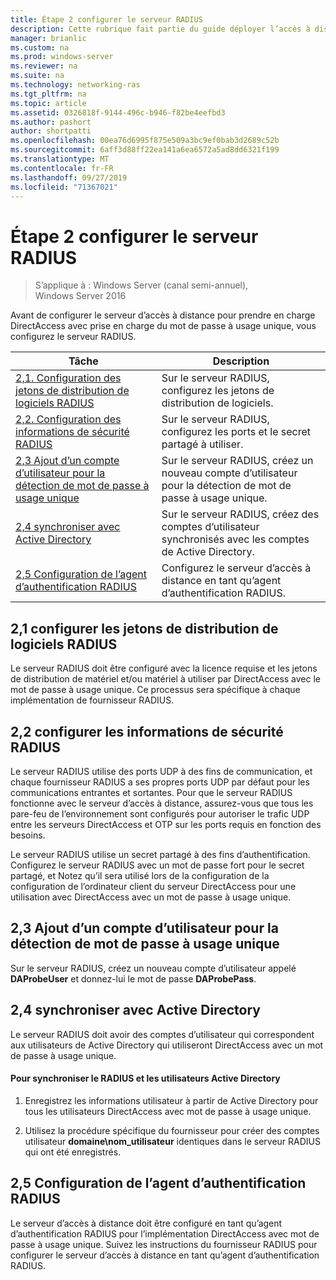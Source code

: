 ```yaml
---
title: Étape 2 configurer le serveur RADIUS
description: Cette rubrique fait partie du guide déployer l’accès à distance avec l’authentification par mot de passe à usage unique dans Windows Server 2016.
manager: brianlic
ms.custom: na
ms.prod: windows-server
ms.reviewer: na
ms.suite: na
ms.technology: networking-ras
ms.tgt_pltfrm: na
ms.topic: article
ms.assetid: 0326818f-9144-496c-b946-f82be4eefbd3
ms.author: pashort
author: shortpatti
ms.openlocfilehash: 00ea76d6995f875e509a3bc9ef0bab3d2689c52b
ms.sourcegitcommit: 6aff3d88ff22ea141a6ea6572a5ad8dd6321f199
ms.translationtype: MT
ms.contentlocale: fr-FR
ms.lasthandoff: 09/27/2019
ms.locfileid: "71367021"
---
```

# <a name="step-2-configure-the-radius-server"></a>Étape 2 configurer le serveur RADIUS

>S’applique à : Windows Server (canal semi-annuel), Windows Server 2016

Avant de configurer le serveur d’accès à distance pour prendre en charge DirectAccess avec prise en charge du mot de passe à usage unique, vous configurez le serveur RADIUS.  
  
|Tâche|Description|  
|----|--------|  
|[2,1. Configuration des jetons de distribution de logiciels RADIUS](#BKMK_1.1)|Sur le serveur RADIUS, configurez les jetons de distribution de logiciels.|  
|[2,2. Configuration des informations de sécurité RADIUS](#BKMK_1.2)|Sur le serveur RADIUS, configurez les ports et le secret partagé à utiliser.|  
|[2,3 Ajout d’un compte d’utilisateur pour la détection de mot de passe à usage unique](#BKMK_Probe)|Sur le serveur RADIUS, créez un nouveau compte d’utilisateur pour la détection de mot de passe à usage unique.|  
|[2,4 synchroniser avec Active Directory](#BKMK_Active)|Sur le serveur RADIUS, créez des comptes d’utilisateur synchronisés avec les comptes de Active Directory.|  
|[2,5 Configuration de l’agent d’authentification RADIUS](#BKMK_AuthAgent)|Configurez le serveur d’accès à distance en tant qu’agent d’authentification RADIUS.|  
  
## <a name="BKMK_1.1"></a>2,1 configurer les jetons de distribution de logiciels RADIUS  
Le serveur RADIUS doit être configuré avec la licence requise et les jetons de distribution de matériel et/ou matériel à utiliser par DirectAccess avec le mot de passe à usage unique. Ce processus sera spécifique à chaque implémentation de fournisseur RADIUS.  
  
## <a name="BKMK_1.2"></a>2,2 configurer les informations de sécurité RADIUS  
Le serveur RADIUS utilise des ports UDP à des fins de communication, et chaque fournisseur RADIUS a ses propres ports UDP par défaut pour les communications entrantes et sortantes. Pour que le serveur RADIUS fonctionne avec le serveur d’accès à distance, assurez-vous que tous les pare-feu de l’environnement sont configurés pour autoriser le trafic UDP entre les serveurs DirectAccess et OTP sur les ports requis en fonction des besoins.  
  
Le serveur RADIUS utilise un secret partagé à des fins d’authentification. Configurez le serveur RADIUS avec un mot de passe fort pour le secret partagé, et Notez qu’il sera utilisé lors de la configuration de la configuration de l’ordinateur client du serveur DirectAccess pour une utilisation avec DirectAccess avec un mot de passe à usage unique.  
  
## <a name="BKMK_Probe"></a>2,3 Ajout d’un compte d’utilisateur pour la détection de mot de passe à usage unique  
Sur le serveur RADIUS, créez un nouveau compte d’utilisateur appelé **DAProbeUser** et donnez-lui le mot de passe **DAProbePass**.  
  
## <a name="BKMK_Active"></a>2,4 synchroniser avec Active Directory  
Le serveur RADIUS doit avoir des comptes d’utilisateur qui correspondent aux utilisateurs de Active Directory qui utiliseront DirectAccess avec un mot de passe à usage unique.  
  
#### <a name="to-synchronize-the-radius-and-active-directory-users"></a>Pour synchroniser le RADIUS et les utilisateurs Active Directory  
  
1.  Enregistrez les informations utilisateur à partir de Active Directory pour tous les utilisateurs DirectAccess avec mot de passe à usage unique.  
  
2.  Utilisez la procédure spécifique du fournisseur pour créer des comptes utilisateur **domaine\nom_utilisateur** identiques dans le serveur RADIUS qui ont été enregistrés.  
  
## <a name="BKMK_AuthAgent"></a>2,5 Configuration de l’agent d’authentification RADIUS  
Le serveur d’accès à distance doit être configuré en tant qu’agent d’authentification RADIUS pour l’implémentation DirectAccess avec mot de passe à usage unique. Suivez les instructions du fournisseur RADIUS pour configurer le serveur d’accès à distance en tant qu’agent d’authentification RADIUS.  
  


